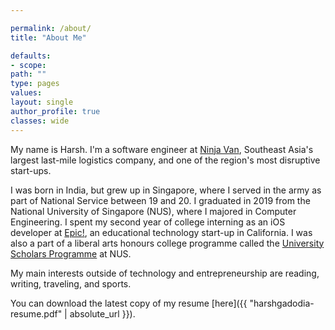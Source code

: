 ```yaml
---

permalink: /about/
title: "About Me"

defaults:
- scope:
path: ""
type: pages
values:
layout: single
author_profile: true
classes: wide
---
```


My name is Harsh. I'm a software engineer at [Ninja Van](https://www.ninjavan.co), Southeast Asia's largest last-mile logistics company, and one of the region's most disruptive start-ups.

I was born in India, but grew up in Singapore, where I served in the army as part of National Service between 19 and 20. I graduated in 2019 from the National University of Singapore (NUS), where I majored in Computer Engineering. I spent my second year of college interning as an iOS developer at [Epic!](www.getepic.com), an educational technology start-up in California. I was also a part of a liberal arts honours college programme called the [University Scholars Programme](http://www.usp.nus.edu.sg) at NUS.

My main interests outside of technology and entrepreneurship are reading, writing, traveling, and sports.

You can download the latest copy of my resume [here]({{ "harshgadodia-resume.pdf" | absolute_url }}).